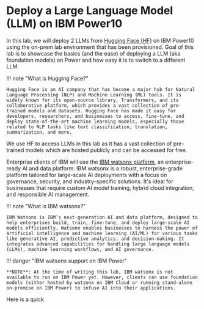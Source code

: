 # Deploy a Large Language Model (LLM) on IBM Power10

In this lab, we will deploy 2 LLMs from [Hugging Face (HF)](https://huggingface.co/) on IBM Power10 using the on-prem lab environment that has been provisioned.
Goal of this lab is to showcase the basics (and the ease) of deploying a LLM (aka foundation models) on Power and how easy it is to switch to a different LLM.

!!! note "What is Hugging Face?"

    Hugging Face is an AI company that has become a major hub for Natural Language Processing (NLP) and Machine Learning (ML) tools. It is widely known for its open-source library, Transformers, and its collaborative platform, which provides a vast collection of pre-trained models and datasets. Hugging Face has made it easy for developers, researchers, and businesses to access, fine-tune, and deploy state-of-the-art machine learning models, especially those related to NLP tasks like text classification, translation, summarization, and more.

We use HF to access LLMs in this lab as it has a vast collection of pre-trained models which are hosted publicly and can be accessed for free.

Enterprise clients of IBM will use the [IBM watsonx platform](https://www.ibm.com/watsonx), an enterprise-ready AI and data platform. IBM watsonx is a robust, enterprise-grade platform tailored for large-scale AI deployments with a focus on governance, security, and industry-specific solutions. It's ideal for businesses that require custom AI model training, hybrid cloud integration, and responsible AI management.

!!! note "What is IBM watsonx?"

    IBM Watsonx is IBM’s next-generation AI and data platform, designed to help enterprises build, train, fine-tune, and deploy large-scale AI models efficiently. Watsonx enables businesses to harness the power of artificial intelligence and machine learning (AI/ML) for various tasks like generative AI, predictive analytics, and decision-making. It integrates advanced capabilities for handling large language models (LLMs), machine learning workflows, and AI governance.

!!! danger "IBM watsonx support on IBM Power"

    **NOTE**: At the time of writing this lab, IBM watsonx is not available to run on IBM Power yet. However, clients can use foundation models (either hosted by watzonx on IBM Cloud or running stand-alone on-premise on IBM Power) to infuse AI into their applications.

Here is a quick 
